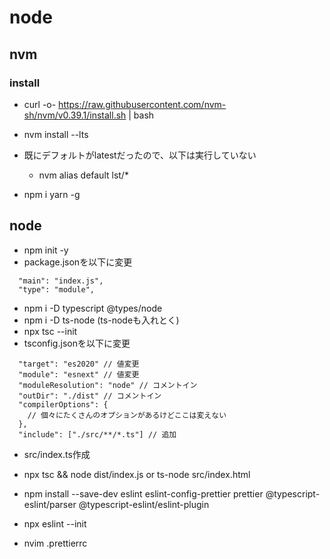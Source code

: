 # node

## nvm

### install

- curl -o- https://raw.githubusercontent.com/nvm-sh/nvm/v0.39.1/install.sh | bash
- nvm install --lts
- 既にデフォルトがlatestだったので、以下は実行していない
  - nvm alias default lst/*

- npm i yarn -g

## node 

- npm init -y
- package.jsonを以下に変更
```
  "main": "index.js",
  "type": "module",
```

- npm i -D typescript @types/node
- npm i -D ts-node (ts-nodeも入れとく)
- npx tsc --init
- tsconfig.jsonを以下に変更
```
  "target": "es2020" // 値変更
  "module": "esnext" // 値変更
  "moduleResolution": "node" // コメントイン
  "outDir": "./dist" // コメントイン
  "compilerOptions": {
    // 個々にたくさんのオプションがあるけどここは変えない
  },
  "include": ["./src/**/*.ts"] // 追加
```

- src/index.ts作成
- npx tsc && node dist/index.js
  or 
  ts-node src/index.html


- npm install --save-dev eslint eslint-config-prettier prettier @typescript-eslint/parser @typescript-eslint/eslint-plugin
- npx eslint --init
- nvim .prettierrc
